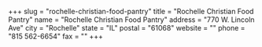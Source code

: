 +++
slug = "rochelle-christian-food-pantry"
title = "Rochelle Christian Food Pantry"
name = "Rochelle Christian Food Pantry"
address = "770 W. Lincoln Ave"
city = "Rochelle"
state = "IL"
postal = "61068"
website = ""
phone = "815 562-6654"
fax = ""
+++
